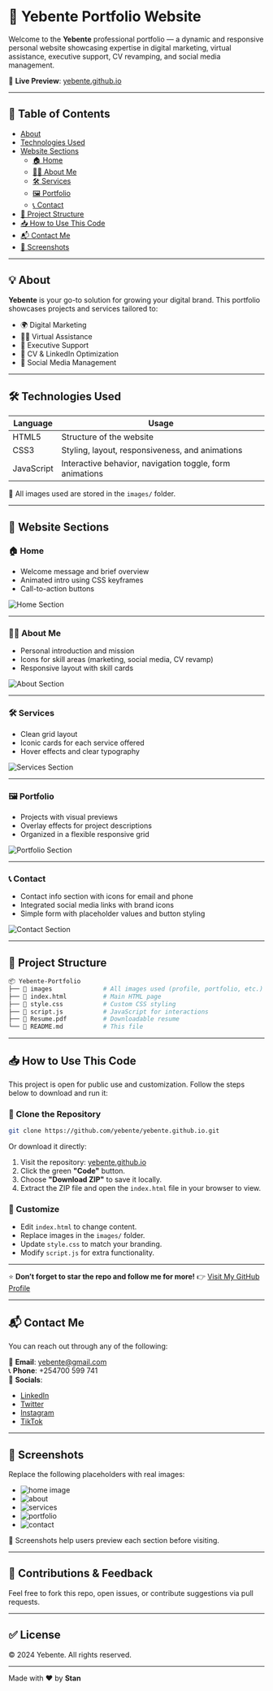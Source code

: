 # 🌟 **Yebente Portfolio Website**

Welcome to the **Yebente** professional portfolio — a dynamic and responsive personal website showcasing expertise in digital marketing, virtual assistance, executive support, CV revamping, and social media management.

🔗 **Live Preview**: [yebente.github.io](https://yebente.github.io)

---

## 📌 **Table of Contents**
- [About](#about)
- [Technologies Used](#technologies-used)
- [Website Sections](#website-sections)
  - [🏠 Home](#-home)
  - [🙋‍♀️ About Me](#-about-me)
  - [🛠️ Services](#-services)
  - [🖼️ Portfolio](#-portfolio)
  - [📞 Contact](#-contact)
- [📁 Project Structure](#project-structure)
- [📥 How to Use This Code](#-how-to-use-this-code)
- [📬 Contact Me](#-contact-me)
- [📸 Screenshots](#-screenshots)

---

## 💡 **About**
**Yebente** is your go-to solution for growing your digital brand. This portfolio showcases projects and services tailored to:

- 🌍 Digital Marketing
- 👩‍💼 Virtual Assistance
- 🧾 Executive Support
- 📄 CV & LinkedIn Optimization
- 📱 Social Media Management

---

## 🛠️ **Technologies Used**
| Language | Usage |
|----------|--------|
| HTML5    | Structure of the website |
| CSS3     | Styling, layout, responsiveness, and animations |
| JavaScript | Interactive behavior, navigation toggle, form animations |

📁 All images used are stored in the `images/` folder.

---

## 🧩 **Website Sections**

### 🏠 Home
- Welcome message and brief overview
- Animated intro using CSS keyframes
- Call-to-action buttons

![Home Section](images/home.png)


---

### 🙋‍♀️ About Me
- Personal introduction and mission
- Icons for skill areas (marketing, social media, CV revamp)
- Responsive layout with skill cards

![About Section](images/about.png)

---

### 🛠️ Services
- Clean grid layout
- Iconic cards for each service offered
- Hover effects and clear typography

![Services Section](images/services.png)

---

### 🖼️ Portfolio
- Projects with visual previews
- Overlay effects for project descriptions
- Organized in a flexible responsive grid

![Portfolio Section](images/portfolio.png)

---

### 📞 Contact
- Contact info section with icons for email and phone
- Integrated social media links with brand icons
- Simple form with placeholder values and button styling

![Contact Section](images/contact.png)

---

## 📁 Project Structure
```bash
📦 Yebente-Portfolio
├── 📁 images              # All images used (profile, portfolio, etc.)
├── 📄 index.html          # Main HTML page
├── 📄 style.css           # Custom CSS styling
├── 📄 script.js           # JavaScript for interactions
├── 📄 Resume.pdf          # Downloadable resume
└── 📄 README.md           # This file
```

---

## 📥 **How to Use This Code**

This project is open for public use and customization. Follow the steps below to download and run it:

### 🧷 Clone the Repository
```bash
git clone https://github.com/yebente/yebente.github.io.git
```

Or download it directly:
1. Visit the repository: [yebente.github.io](https://github.com/yebente/yebente.github.io)
2. Click the green **"Code"** button.
3. Choose **"Download ZIP"** to save it locally.
4. Extract the ZIP file and open the `index.html` file in your browser to view.

### 📁 Customize
- Edit `index.html` to change content.
- Replace images in the `images/` folder.
- Update `style.css` to match your branding.
- Modify `script.js` for extra functionality.

---

⭐ **Don’t forget to star the repo and follow me for more!** 
👉 [Visit My GitHub Profile](https://github.com/yebente)

---

## 📬 **Contact Me**
You can reach out through any of the following:

📧 **Email**: yebente@gmail.com  
📞 **Phone**: +254700 599 741  
🔗 **Socials**:
- [LinkedIn](https://www.linkedin.com/in/stanmobitech)
- [Twitter](https://twitter.com/stanmobitech)
- [Instagram](https://www.instagram.com/stanmobitech/?hl=en)
- [TikTok](https://www.tiktok.com/@5tan_lee)

---

## 📸 **Screenshots**
Replace the following placeholders with real images:

- ![home image](images/home.png)
- ![about](images/about.png)
- ![services](images/services.png)
- ![portfolio](images/portfolio.png)
- ![contact](images/contact.png)

📸 Screenshots help users preview each section before visiting.

---

## 🙌 **Contributions & Feedback**
Feel free to fork this repo, open issues, or contribute suggestions via pull requests.

---

## ✅ **License**
© 2024 Yebente. All rights reserved.

---

Made with ❤️ by **Stan**